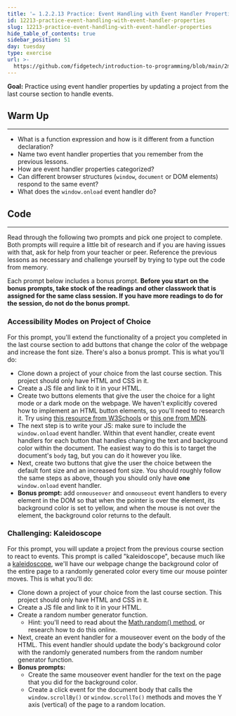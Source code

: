 ```yaml
---
title: '✏️ 1.2.2.13 Practice: Event Handling with Event Handler Properties'
id: 12213-practice-event-handling-with-event-handler-properties
slug: 12213-practice-event-handling-with-event-handler-properties
hide_table_of_contents: true
sidebar_position: 51
day: tuesday
type: exercise
url: >-
  https://github.com/fidgetech/introduction-to-programming/blob/main/2m_classwork_practice_event_handling_with_event_handler_properties.md
---
```


**Goal:** Practice using event handler properties by updating a project from the last course section to handle events.

## Warm Up
---

* What is a function expression and how is it different from a function declaration?
* Name two event handler properties that you remember from the previous lessons.
* How are event handler properties categorized?
* Can different browser structures (`window`, `document` or DOM elements) respond to the same event?
* What does the `window.onload` event handler do?

## Code
---

Read through the following two prompts and pick one project to complete. Both prompts will require a little bit of research and if you are having issues with that, ask for help from your teacher or peer. Reference the previous lessons as necessary and challenge yourself by trying to type out the code from memory. 

Each prompt below includes a bonus prompt. **Before you start on the bonus prompts, take stock of the readings and other classwork that is assigned for the same class session. If you have more readings to do for the session, do not do the bonus prompt.**

### Accessibility Modes on Project of Choice

For this prompt, you'll extend the functionality of a project you completed in the last course section to add buttons that change the color of the webpage and increase the font size. There's also a bonus prompt. This is what you'll do:

* Clone down a project of your choice from the last course section. This project should only have HTML and CSS in it.
* Create a JS file and link to it in your HTML.
* Create two buttons elements that give the user the choice for a light mode or a dark mode on the webpage. We haven't explicitly covered how to implement an HTML button elements, so you'll need to research it. Try using [this resource from W3Schools](https://www.w3schools.com/tags/tag_button.asp) or [this one from MDN](https://developer.mozilla.org/en-US/docs/Web/HTML/Element/button).
* The next step is to write your JS: make sure to include the `window.onload` event handler. Within that event handler, create event handlers for each button that handles changing the text and background color within the document. The easiest way to do this is to target the document's `body` tag, but you can do it however you like.
* Next, create two buttons that give the user the choice between the default font size and an increased font size. You should roughly follow the same steps as above, though you should only have **one** `window.onload` event handler.
* **Bonus prompt:** add `onmouseover` and `onmouseout` event handlers to every element in the DOM so that when the pointer is over the element, its background color is set to yellow, and when the mouse is not over the element, the background color returns to the default.

### Challenging: Kaleidoscope

For this prompt, you will update a project from the previous course section to react to events. This prompt is called "kaleidoscope", because much like a [kaleidoscope](https://en.wikipedia.org/wiki/Kaleidoscope), we'll have our webpage change the background color of the entire page to a randomly generated color every time our mouse pointer moves. This is what you'll do:

* Clone down a project of your choice from the last course section. This project should only have HTML and CSS in it.
* Create a JS file and link to it in your HTML.
* Create a random number generator function. 
  * Hint: you'll need to read about the [Math.random() method](https://developer.mozilla.org/en-US/docs/Web/JavaScript/Reference/Global_Objects/Math/random), or research how to do this online.
* Next, create an event handler for a mouseover event on the body of the HTML. This event handler should update the body's background color with the randomly generated numbers from the random number generator function. 
* **Bonus prompts:** 
  * Create the same mouseover event handler for the text on the page that you did for the background color.
  * Create a click event for the document body that calls the `window.scrollBy()` or `window.scrollTo()` methods and moves the Y axis (vertical) of the page to a random location.
